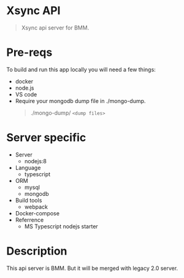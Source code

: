 # Xsync API
> Xsync api server for BMM.

# Pre-reqs
To build and run this app locally you will need a few things:
- docker
- node.js
- VS code
- Require your mongodb dump file in ./mongo-dump.
    > ./mongo-dump/ `<dump files>`

# Server specific

- Server
    - nodejs:8
- Language
    - typescript
- ORM
    - mysql
    - mongodb
- Build tools
    - webpack
- Docker-compose
- Referrence
    - MS Typescript nodejs starter

# Description
This api server is BMM. But it will be merged with legacy 2.0 server.